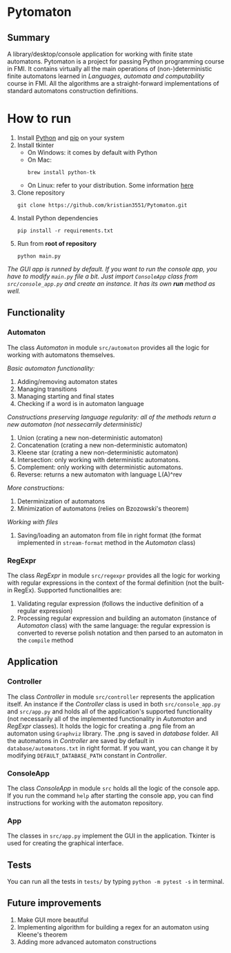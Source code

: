# Pytomaton
## Summary
A library/desktop/console application for working with finite state automatons. Pytomaton is a project for passing Python programming course in FMI. It contains virtually all the main operations of (non-)deterministic finite automatons learned in *Languages, automata and computability* course in FMI. All the algorithms are a straight-forward implementations of standard automatons construction definitions. 

# How to run

1. Install [Python](https://www.python.org/downloads/) and [pip](https://pip.pypa.io/en/stable/installation/) on your system
2. Install tkinter
    - On Windows: it comes by default with Python
    - On Mac:
      ```
      brew install python-tk
      ```
    - On Linux: refer to your distribution. Some information [here](https://stackoverflow.com/a/25905642/12036073)
3. Clone repository
    ```
    git clone https://github.com/kristian3551/Pytomaton.git
    ```
4. Install Python dependencies
    ```
    pip install -r requirements.txt
    ```
5. Run from **root of repository**
    ```
    python main.py
    ```
*The GUI app is runned by default. If you want to run the console app, you have to modify `main.py` file a bit. Just import `ConsoleApp` class from `src/console_app.py` and create an instance. It has its own **run** method as well.*

## Functionality

### Automaton
The class *Automaton* in module `src/automaton` provides all the logic for working with automatons themselves.

*Basic automaton functionality:*
1. Adding/removing automaton states
2. Managing transitions
3. Managing starting and final states
4. Checking if a word is in automaton language  

*Constructions preserving language regularity: all of the methods return a new automaton (not nessecarrily deterministic)*
1. Union (crating a new non-deterministic automaton)
2. Concatenation (crating a new non-deterministic automaton)
3. Kleene star (crating a new non-deterministic automaton)
4. Intersection: only working with deterministic automatons.
5. Complement: only working with deterministic automatons.
6. Reverse: returns a new automaton with language L(A)^rev

*More constructions:*  
1. Determinization of automatons
2. Minimization of automatons (relies on Bzozowski's theorem)

*Working with files*  
1. Saving/loading an automaton from file in right format (the format implemented in `stream-format` method in the *Automaton* class)

### RegExpr
The class *RegExpr* in module `src/regexpr` provides all the logic for working with regular expressions in the context of the formal definition (not the built-in RegEx).
Supported functionalities are:  
1. Validating regular expression (follows the inductive definition of a regular expression)
2. Processing regular expression and building an automaton (instance of *Automaton* class) with the same language: the regular expression is converted to reverse polish notation and then parsed to an automaton in the `compile` method

## Application

### Controller
The class *Controller* in module `src/controller` represents the application itself. An instance if the *Controller* class is used in both `src/console_app.py` and `src/app.py` and holds all of the application's supported functionality (not necessarily all of the implemented functionality in *Automaton* and *RegExpr* classes). It holds the logic for creating a .png file from an automaton using `Graphviz` library. The .png is saved in *database* folder. All the automatons in *Controller* are saved by default in `database/automatons.txt` in right format. If you want, you can change it by modifying `DEFAULT_DATABASE_PATH` constant in *Controller*.

### ConsoleApp
The class *ConsoleApp* in module `src` holds all the logic of the console app. If you run the command `help` after starting the console app, you can find instructions for working with the automaton repository.

### App
The classes in `src/app.py` implement the GUI in the application. Tkinter is used for creating the graphical interface.

## Tests
You can run all the tests in `tests/` by typing `python -m pytest -s` in terminal.

## Future improvements
1. Make GUI more beautiful
2. Implementing algorithm for building a regex for an automaton using Kleene's theorem
3. Adding more advanced automaton constructions
